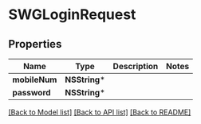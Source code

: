# SWGLoginRequest

## Properties
Name | Type | Description | Notes
------------ | ------------- | ------------- | -------------
**mobileNum** | **NSString*** |  | 
**password** | **NSString*** |  | 

[[Back to Model list]](../README.md#documentation-for-models) [[Back to API list]](../README.md#documentation-for-api-endpoints) [[Back to README]](../README.md)


